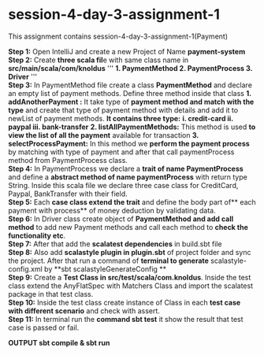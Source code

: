 # session-4-day-3-assignment-1
This assignment contains  session-4-day-3-assignment-1(Payment)
   
**Step 1:** Open IntelliJ and create a new Project of Name **payment-system**     
**Step 2:** Create **three scala fil**e with same class name in **src/main/scala/com/knoldus**
        '''
        **1. PaymentMethod
        2. PaymentProcess
        3. Driver**
        '''  
**Step 3:** In PaymentMethod file create a class **PaymentMethod** and declare an empty list of payment methods. Define three method inside that class
        **1. addAnotherPayment :** It take type of **payment method and match with the type** and create that type of payment method with details and                        add it to newList of payment methods.
           **It contains three type:**
              **i. credit-card
              ii. paypal
              iii. bank-transfer**
        **2. listAllPaymentMethods:** This method is used **to view the list of all the payment** available for transaction
        **3. selectProcessPayment:** In this method we **perform the payment process** by matching with type of payment and after that call paymentProcess                  method from PaymentProcess class.     
**Step 4:** In PaymentProcess we declare a **trait of name PaymentProcess** and define a **abstract method of name paymentProcess** with return type String. Inside this scala file we declare three case class for CreditCard, Paypal, BankTransfer with their field.      
**Step 5:** Each **case class extend the trait** and define the body part of** each payment with process** of money deduction by validating data.     
**Step 6:** In Driver class create object of **PaymentMethod and add call method** to add new Payment methods and call each method to **check the functionality etc**.    
**Step 7:** After that add the **scalatest dependencies** in build.sbt file     
**Step 8:** Also add **scalastyle plugin in plugin.sbt** of project folder and sync the project. After that run a command of **terminal to generate** scalastyle-config.xml by **sbt scalastyleGenerateConfig **    
**Step 9:** Create a **Test Class in src/test/scala/com.knoldus**. Inside the test class extend the AnyFlatSpec with Matchers Class and import the scalatest package in that test class.     
**Step 10:** Inside the test class create instance of Class in each **test case with different scenario** and check with assert.     
**Step 11:** In terminal run the **command sbt test** it show the result that test case is passed or fail.
   
   **OUTPUT 
sbt compile & sbt run**
